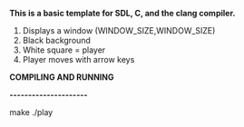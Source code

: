 **This is a basic template for SDL, C, and the clang compiler.**
1. Displays a window (WINDOW_SIZE,WINDOW_SIZE)
2. Black background
3. White square = player
4. Player moves with arrow keys
   
**COMPILING AND RUNNING** 

**---------------------** 

make
./play


